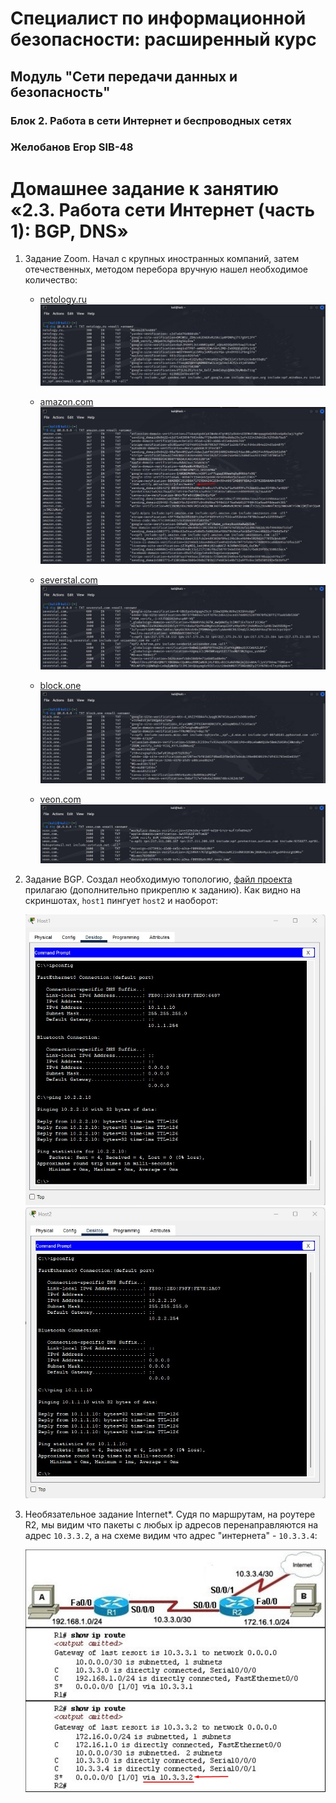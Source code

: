 # Специалист по информационной безопасности: расширенный курс
## Модуль "Сети передачи данных и безопасность"
### Блок 2. Работа в сети Интернет и беспроводных сетях
### Желобанов Егор SIB-48

# Домашнее задание к занятию «2.3. Работа сети Интернет (часть 1): BGP, DNS»

1. Задание Zoom. Начал с крупных иностранных компаний, затем отечественных, методом перебора вручную нашел необходимое количество:

    * [netology.ru](https://netology.ru/)
    ![](asset/dig_netology.jpg)

    * [amazon.com](https://amazon.com)
    ![](asset/dig_amazon.jpg)

    * [severstal.com](https://severstal.com/rus/)
    ![](asset/dig_severstal.jpg)

    * [block.one](https://block.one)
    ![](asset/dig_block_one.jpg)

    * [veon.com](https://veon.com)
    ![](asset/dig_veon.jpg)

2. Задание BGP. Создал необходимую топологию, [файл проекта](asset/BGP.pkt) прилагаю (дополнительно прикреплю к заданию). Как видно на скриншотах, `host1` пингует `host2` и наоборот:

    ![](asset/host1.jpg)    ![](asset/host2.jpg)

3. Необязательное задание Internet*. Судя по маршрутам, на роутере R2, мы видим что пакеты с любых ip адресов перенаправляются на адрес `10.3.3.2`, а на схеме видим что адрес "интернета" - `10.3.3.4`:

    ![](asset/internet_task3.jpg)

